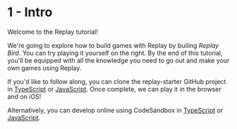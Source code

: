 # 1 - Intro

Welcome to the Replay tutorial!

We're going to explore how to build games with Replay by builing _Replay Bird_. You can try playing it yourself on the right. By the end of this tutorial, you'll be equipped with all the knowledge you need to go out and make your own games using Replay.

If you'd like to follow along, you can clone the replay-starter GitHub project in [TypeScript](https://github.com/edbentley/replay-starter-ts) or [JavaScript](https://github.com/edbentley/replay-starter-js). Once complete, we can play it in the browser and on iOS!

Alternatively, you can develop online using CodeSandbox in [TypeScript](https://codesandbox.io/s/github/edbentley/replay-starter-ts) or [JavaScript](https://codesandbox.io/s/github/edbentley/replay-starter-js).
